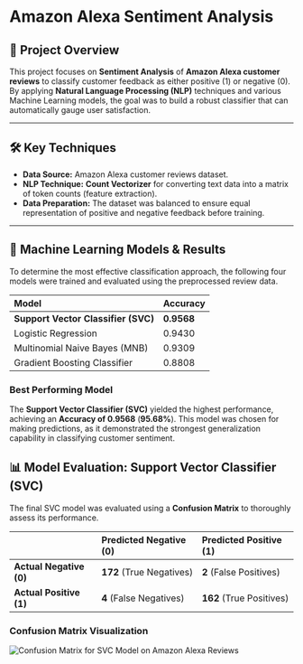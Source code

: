 # Amazon Alexa Sentiment Analysis

## 🎯 Project Overview
This project focuses on **Sentiment Analysis** of **Amazon Alexa customer reviews** to classify customer feedback as either positive (1) or negative (0). By applying **Natural Language Processing (NLP)** techniques and various Machine Learning models, the goal was to build a robust classifier that can automatically gauge user satisfaction.

---

## 🛠️ Key Techniques
* **Data Source:** Amazon Alexa customer reviews dataset.
* **NLP Technique:** **Count Vectorizer** for converting text data into a matrix of token counts (feature extraction).
* **Data Preparation:** The dataset was balanced to ensure equal representation of positive and negative feedback before training.

---

## 🧠 Machine Learning Models & Results
To determine the most effective classification approach, the following four models were trained and evaluated using the preprocessed review data.

| Model | Accuracy |
| :--- | :--- |
| **Support Vector Classifier (SVC)** | **0.9568** |
| Logistic Regression | 0.9430 |
| Multinomial Naive Bayes (MNB) | 0.9309 |
| Gradient Boosting Classifier | 0.8808 |

### Best Performing Model
The **Support Vector Classifier (SVC)** yielded the highest performance, achieving an **Accuracy of 0.9568** (**95.68%**). This model was chosen for making predictions, as it demonstrated the strongest generalization capability in classifying customer sentiment.
## 📊 Model Evaluation: Support Vector Classifier (SVC)

The final SVC model was evaluated using a **Confusion Matrix** to thoroughly assess its performance.

| | Predicted Negative (0) | Predicted Positive (1) |
| :--- | :--- | :--- |
| **Actual Negative (0)** | **172** (True Negatives) | **2** (False Positives) |
| **Actual Positive (1)** | **4** (False Negatives) | **162** (True Positives) |

### Confusion Matrix Visualization
![Confusion Matrix for SVC Model on Amazon Alexa Reviews]()
